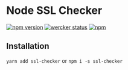 # Node SSL Checker
[![npm version](https://badge.fury.io/js/ssl-checker.svg)](https://badge.fury.io/js/ssl-checker) [![wercker status](https://app.wercker.com/status/6d674e83dd3412cc21f7bd90e639755d/s/master "wercker status")](https://app.wercker.com/project/byKey/6d674e83dd3412cc21f7bd90e639755d)  [![npm](https://img.shields.io/npm/dt/ssl-checker.svg)](https://github.com/dyaa/node-ssl-checker)

## Installation
`yarn add ssl-checker` or `npm i -s ssl-checker`
